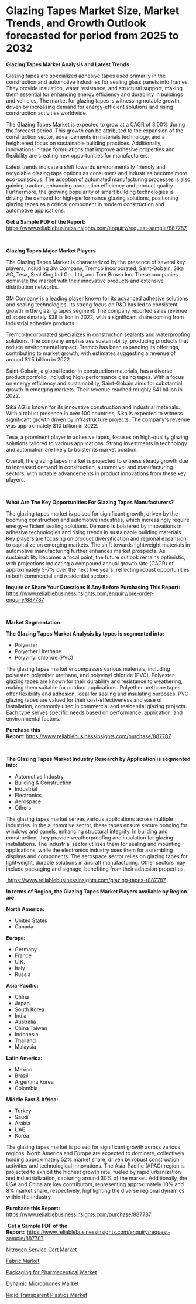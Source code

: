 <p><h1>Glazing Tapes Market Size, Market Trends, and Growth Outlook forecasted for period from 2025 to 2032</h1></p><p><strong>Glazing Tapes Market Analysis and Latest Trends</strong></p>
<p><p>Glazing tapes are specialized adhesive tapes used primarily in the construction and automotive industries for sealing glass panels into frames. They provide insulation, water resistance, and structural support, making them essential for enhancing energy efficiency and durability in buildings and vehicles. The market for glazing tapes is witnessing notable growth, driven by increasing demand for energy-efficient solutions and rising construction activities worldwide.</p><p>The Glazing Tapes Market is expected to grow at a CAGR of 3.00% during the forecast period. This growth can be attributed to the expansion of the construction sector, advancements in materials technology, and a heightened focus on sustainable building practices. Additionally, innovations in tape formulations that improve adhesive properties and flexibility are creating new opportunities for manufacturers.</p><p>Latest trends indicate a shift towards environmentally friendly and recyclable glazing tape options as consumers and industries become more eco-conscious. The adoption of automated manufacturing processes is also gaining traction, enhancing production efficiency and product quality. Furthermore, the growing popularity of smart building technologies is driving the demand for high-performance glazing solutions, positioning glazing tapes as a critical component in modern construction and automotive applications.</p></p>
<p><strong>Get a Sample PDF of the Report:&nbsp;</strong> <a href="https://www.reliablebusinessinsights.com/enquiry/request-sample/887787?utm_campaign=1873&utm_medium=2&utm_source=Github&utm_content=ia&utm_term=05022025&utm_id=glazing-tapes">https://www.reliablebusinessinsights.com/enquiry/request-sample/887787</a></p>
<p>&nbsp;</p>
<p><strong>Glazing Tapes Major Market Players</strong></p>
<p><p>The Glazing Tapes Market is characterized by the presence of several key players, including 3M Company, Tremco Incorporated, Saint-Gobain, Sika AG, Tesa, Seal King Ind Co., Ltd, and Tom Brown Inc. These companies dominate the market with their innovative products and extensive distribution networks. </p><p>3M Company is a leading player known for its advanced adhesive solutions and sealing technologies. Its strong focus on R&D has led to consistent growth in the glazing tapes segment. The company reported sales revenue of approximately $38 billion in 2022, with a significant share coming from industrial adhesive products.</p><p>Tremco Incorporated specializes in construction sealants and waterproofing solutions. The company emphasizes sustainability, producing products that reduce environmental impact. Tremco has been expanding its offerings, contributing to market growth, with estimates suggesting a revenue of around $1.5 billion in 2022.</p><p>Saint-Gobain, a global leader in construction materials, has a diverse product portfolio, including high-performance glazing tapes. With a focus on energy efficiency and sustainability, Saint-Gobain aims for substantial growth in emerging markets. Their revenue reached roughly $41 billion in 2022.</p><p>Sika AG is known for its innovative construction and industrial materials. With a robust presence in over 100 countries, Sika is expected to witness significant growth driven by infrastructure projects. The company's revenue was approximately $10 billion in 2022.</p><p>Tesa, a prominent player in adhesive tapes, focuses on high-quality glazing solutions tailored to various applications. Strong investments in technology and automation are likely to bolster its market position.</p><p>Overall, the glazing tapes market is projected to witness steady growth due to increased demand in construction, automotive, and manufacturing sectors, with notable advancements in product innovations from these key players.</p></p>
<p>&nbsp;</p>
<p><strong>What Are The Key Opportunities For Glazing Tapes Manufacturers?</strong></p>
<p><p>The glazing tapes market is poised for significant growth, driven by the booming construction and automotive industries, which increasingly require energy-efficient sealing solutions. Demand is bolstered by innovations in adhesive technologies and rising trends in sustainable building materials. Key players are focusing on product diversification and regional expansion to capitalize on emerging markets. The shift towards lightweight materials in automotive manufacturing further enhances market prospects. As sustainability becomes a focal point, the future outlook remains optimistic, with projections indicating a compound annual growth rate (CAGR) of approximately 5-7% over the next five years, reflecting robust opportunities in both commercial and residential sectors.</p></p>
<p><strong>Inquire or Share Your Questions If Any Before Purchasing This Report:</strong> <a href="https://www.reliablebusinessinsights.com/enquiry/pre-order-enquiry/887787?utm_campaign=1873&utm_medium=2&utm_source=Github&utm_content=ia&utm_term=05022025&utm_id=glazing-tapes">https://www.reliablebusinessinsights.com/enquiry/pre-order-enquiry/887787</a></p>
<p>&nbsp;</p>
<p><strong>Market Segmentation</strong></p>
<p><strong>The Glazing Tapes Market Analysis by types is segmented into:</strong></p>
<p><ul><li>Polyester</li><li>Polyether Urethane</li><li>Polyvinyl chloride (PVC)</li></ul></p>
<p><p>The glazing tapes market encompasses various materials, including polyester, polyether urethane, and polyvinyl chloride (PVC). Polyester glazing tapes are known for their durability and resistance to weathering, making them suitable for outdoor applications. Polyether urethane tapes offer flexibility and adhesion, ideal for sealing and insulating purposes. PVC glazing tapes are valued for their cost-effectiveness and ease of installation, commonly used in commercial and residential glazing projects. Each type serves specific needs based on performance, application, and environmental factors.</p></p>
<p><strong>Purchase this Report:&nbsp;</strong><a href="https://www.reliablebusinessinsights.com/purchase/887787?utm_campaign=1873&utm_medium=2&utm_source=Github&utm_content=ia&utm_term=05022025&utm_id=glazing-tapes">https://www.reliablebusinessinsights.com/purchase/887787</a></p>
<p>&nbsp;</p>
<p><strong>The Glazing Tapes Market Industry Research by Application is segmented into:</strong></p>
<p><ul><li>Automotive Industry</li><li>Building & Construction</li><li>Industrial</li><li>Electronics</li><li>Aerospace</li><li>Others</li></ul></p>
<p><p>The glazing tapes market serves various applications across multiple industries. In the automotive sector, these tapes ensure secure bonding for windows and panels, enhancing structural integrity. In building and construction, they provide weatherproofing and insulation for glazing installations. The industrial sector utilizes them for sealing and mounting applications, while the electronics industry uses them for assembling displays and components. The aerospace sector relies on glazing tapes for lightweight, durable solutions in aircraft manufacturing. Other sectors may include packaging and signage, benefiting from their adhesion properties.</p></p>
<p><a href="https://www.reliablebusinessinsights.com/glazing-tapes-r887787?utm_campaign=1873&utm_medium=2&utm_source=Github&utm_content=ia&utm_term=05022025&utm_id=glazing-tapes">&nbsp;https://www.reliablebusinessinsights.com/glazing-tapes-r887787</a></p>
<p><strong>In terms of Region, the Glazing Tapes Market Players available by Region are:</strong></p>
<p>
    <p> <strong> North America: </strong>
        <ul>
            <li>United States</li>
            <li>Canada</li>
        </ul>
        </p> 
    <p> <strong> Europe: </strong>
        <ul>
            <li>Germany</li>
            <li>France</li>
            <li>U.K.</li>
            <li>Italy</li>
            <li>Russia</li>
        </ul>
        </p> 
    <p> <strong> Asia-Pacific: </strong>
        <ul>
            <li>China</li>
            <li>Japan</li>
            <li>South Korea</li>
            <li>India</li>
            <li>Australia</li>
            <li>China Taiwan</li>
            <li>Indonesia</li>
            <li>Thailand</li>
            <li>Malaysia</li>
        </ul>
        </p> 
    <p> <strong> Latin America: </strong>
        <ul>
            <li>Mexico</li>
            <li>Brazil</li>
            <li>Argentina Korea</li>
            <li>Colombia</li>
        </ul>
        </p> 
    <p> <strong> Middle East & Africa: </strong>
        <ul>
            <li>Turkey</li>
            <li>Saudi</li>
            <li>Arabia</li>
            <li>UAE</li>
            <li>Korea</li>
        </ul>
    </p>
    </p>
<p><p>The glazing tapes market is poised for significant growth across various regions. North America and Europe are expected to dominate, collectively holding approximately 52% market share, driven by robust construction activities and technological innovations. The Asia-Pacific (APAC) region is projected to exhibit the highest growth rate, fueled by rapid urbanization and industrialization, capturing around 30% of the market. Additionally, the USA and China are key contributors, representing approximately 10% and 8% market share, respectively, highlighting the diverse regional dynamics within the industry.</p></p>
<p><strong>Purchase this Report: </strong><a href="https://www.reliablebusinessinsights.com/purchase/887787?utm_campaign=1873&utm_medium=2&utm_source=Github&utm_content=ia&utm_term=05022025&utm_id=glazing-tapes">https://www.reliablebusinessinsights.com/purchase/887787</a></p>
<p>&nbsp;<strong>Get a Sample PDF of the Report:&nbsp;&nbsp;</strong><a href="https://www.reliablebusinessinsights.com/enquiry/request-sample/887787?utm_campaign=1873&utm_medium=2&utm_source=Github&utm_content=ia&utm_term=05022025&utm_id=glazing-tapes">https://www.reliablebusinessinsights.com/enquiry/request-sample/887787</a></p>
<p><strong></strong></p>
<p><p><a href="https://www.linkedin.com/pulse/understanding-nitrogen-service-cart-market-comprehensive-dsrwe?utm_campaign=1873&utm_medium=2&utm_source=Github&utm_content=ia&utm_term=05022025&utm_id=glazing-tapes">Nitrogen Service Cart Market</a></p><p><a href="https://github.com/abuugjetaj/Market-Research-Report-List-1/blob/main/fabric-market.md?utm_campaign=1873&utm_medium=2&utm_source=Github&utm_content=ia&utm_term=05022025&utm_id=glazing-tapes">Fabric Market</a></p><p><a href="https://www.linkedin.com/pulse/packaging-pharmaceutical-market-trends-share-analysis-jlzhe?utm_campaign=1873&utm_medium=2&utm_source=Github&utm_content=ia&utm_term=05022025&utm_id=glazing-tapes">Packaging for Pharmaceutical Market</a></p><p><a href="https://github.com/rabiumofer/Market-Research-Report-List-1/blob/main/dynamic-microphones-market.md?utm_campaign=1873&utm_medium=2&utm_source=Github&utm_content=ia&utm_term=05022025&utm_id=glazing-tapes">Dynamic Microphones Market</a></p><p><a href="https://www.linkedin.com/pulse/sales-channel-penetration-market-opportunities-rigid-pn6qe?utm_campaign=1873&utm_medium=2&utm_source=Github&utm_content=ia&utm_term=05022025&utm_id=glazing-tapes">Rigid Transparent Plastics Market</a></p></p>